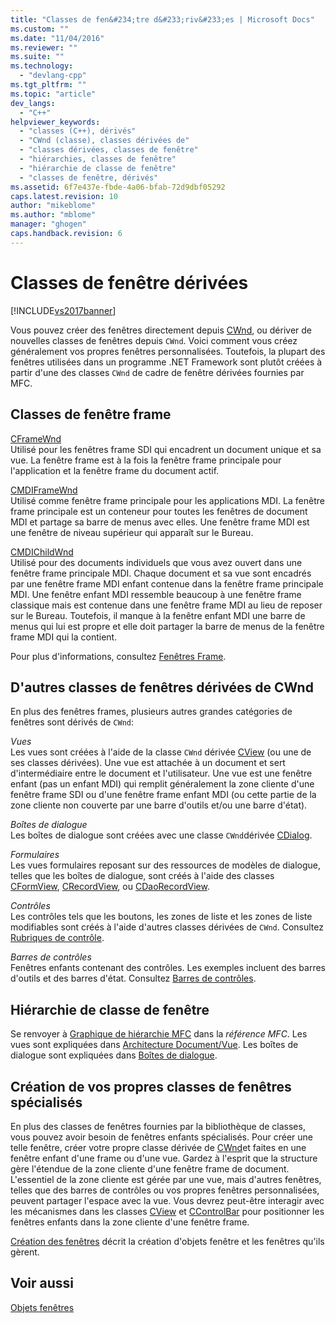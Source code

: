 ```yaml
---
title: "Classes de fen&#234;tre d&#233;riv&#233;es | Microsoft Docs"
ms.custom: ""
ms.date: "11/04/2016"
ms.reviewer: ""
ms.suite: ""
ms.technology: 
  - "devlang-cpp"
ms.tgt_pltfrm: ""
ms.topic: "article"
dev_langs: 
  - "C++"
helpviewer_keywords: 
  - "classes (C++), dérivés"
  - "CWnd (classe), classes dérivées de"
  - "classes dérivées, classes de fenêtre"
  - "hiérarchies, classes de fenêtre"
  - "hiérarchie de classe de fenêtre"
  - "classes de fenêtre, dérivés"
ms.assetid: 6f7e437e-fbde-4a06-bfab-72d9dbf05292
caps.latest.revision: 10
author: "mikeblome"
ms.author: "mblome"
manager: "ghogen"
caps.handback.revision: 6
---
```

# Classes de fen&#234;tre d&#233;riv&#233;es
[!INCLUDE[vs2017banner](../assembler/inline/includes/vs2017banner.md)]

Vous pouvez créer des fenêtres directement depuis [CWnd](../mfc/reference/cwnd-class.md), ou dériver de nouvelles classes de fenêtres depuis `CWnd`.  Voici comment vous créez généralement vos propres fenêtres personnalisées.  Toutefois, la plupart des fenêtres utilisées dans un programme .NET Framework sont plutôt créées à partir d'une des classes `CWnd` de cadre de fenêtre dérivées fournies par MFC.  
  
## Classes de fenêtre frame  
 [CFrameWnd](../mfc/reference/cframewnd-class.md)  
 Utilisé pour les fenêtres frame SDI qui encadrent un document unique et sa vue.  La fenêtre frame est à la fois la fenêtre frame principale pour l'application et la fenêtre frame du document actif.  
  
 [CMDIFrameWnd](../mfc/reference/cmdiframewnd-class.md)  
 Utilisé comme fenêtre frame principale pour les applications MDI.  La fenêtre frame principale est un conteneur pour toutes les fenêtres de document MDI et partage sa barre de menus avec elles.  Une fenêtre frame MDI est une fenêtre de niveau supérieur qui apparaît sur le Bureau.  
  
 [CMDIChildWnd](../mfc/reference/cmdichildwnd-class.md)  
 Utilisé pour des documents individuels que vous avez ouvert dans une fenêtre frame principale MDI.  Chaque document et sa vue sont encadrés par une fenêtre frame MDI enfant contenue dans la fenêtre frame principale MDI.  Une fenêtre enfant MDI ressemble beaucoup à une fenêtre frame classique mais est contenue dans une fenêtre frame MDI au lieu de reposer sur le Bureau.  Toutefois, il manque à la fenêtre enfant MDI une barre de menus qui lui est propre et elle doit partager la barre de menus de la fenêtre frame MDI qui la contient.  
  
 Pour plus d'informations, consultez [Fenêtres Frame](../mfc/frame-windows.md).  
  
## D'autres classes de fenêtres dérivées de CWnd  
 En plus des fenêtres frames, plusieurs autres grandes catégories de fenêtres sont dérivés de `CWnd`:  
  
 *Vues*  
 Les vues sont créées à l'aide de la classe `CWnd` dérivée [CView](../mfc/reference/cview-class.md) \(ou une de ses classes dérivées\).  Une vue est attachée à un document et sert d'intermédiaire entre le document et l'utilisateur.  Une vue est une fenêtre enfant \(pas un enfant MDI\) qui remplit généralement la zone cliente d'une fenêtre frame SDI ou d'une fenêtre frame enfant MDI \(ou cette partie de la zone cliente non couverte par une barre d'outils et\/ou une barre d'état\).  
  
 *Boîtes de dialogue*  
 Les boîtes de dialogue sont créées avec une classe `CWnd`dérivée [CDialog](../mfc/reference/cdialog-class.md).  
  
 *Formulaires*  
 Les vues formulaires reposant sur des ressources de modèles de dialogue, telles que les boîtes de dialogue, sont créés à l'aide des classes [CFormView](../mfc/reference/cformview-class.md), [CRecordView](../mfc/reference/crecordview-class.md), ou [CDaoRecordView](../mfc/reference/cdaorecordview-class.md).  
  
 *Contrôles*  
 Les contrôles tels que les boutons, les zones de liste et les zones de liste modifiables sont créés à l'aide d'autres classes dérivées de `CWnd`.  Consultez [Rubriques de contrôle](../mfc/controls-mfc.md).  
  
 *Barres de contrôles*  
 Fenêtres enfants contenant des contrôles.  Les exemples incluent des barres d'outils et des barres d'état.  Consultez [Barres de contrôles](../mfc/control-bars.md).  
  
## Hiérarchie de classe de fenêtre  
 Se renvoyer à [Graphique de hiérarchie MFC](../mfc/hierarchy-chart.md) dans la *référence MFC*.  Les vues sont expliquées dans [Architecture Document\/Vue](../mfc/document-view-architecture.md).  Les boîtes de dialogue sont expliquées dans [Boîtes de dialogue](../mfc/dialog-boxes.md).  
  
## Création de vos propres classes de fenêtres spécialisés  
 En plus des classes de fenêtres fournies par la bibliothèque de classes, vous pouvez avoir besoin de fenêtres enfants spécialisés.  Pour créer une telle fenêtre, créer votre propre classe dérivée de [CWnd](../mfc/reference/cwnd-class.md)et faites en une fenêtre enfant d'une frame ou d'une vue.  Gardez à l'esprit que la structure gère l'étendue de la zone cliente d'une fenêtre frame de document.  L'essentiel de la zone cliente est gérée par une vue, mais d'autres fenêtres, telles que des barres de contrôles ou vos propres fenêtres personnalisées, peuvent partager l'espace avec la vue.  Vous devrez peut\-être interagir avec les mécanismes dans les classes [CView](../mfc/reference/cview-class.md) et [CControlBar](../mfc/reference/ccontrolbar-class.md) pour positionner les fenêtres enfants dans la zone cliente d'une fenêtre frame.  
  
 [Création des fenêtres](../mfc/creating-windows.md) décrit la création d'objets fenêtre et les fenêtres qu'ils gèrent.  
  
## Voir aussi  
 [Objets fenêtres](../mfc/window-objects.md)